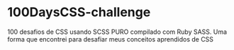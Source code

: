 # 100DaysCSS-challenge
100 desafios de CSS usando SCSS PURO compilado com Ruby SASS.
Uma forma que encontrei para desafiar meus conceitos aprendidos de CSS
